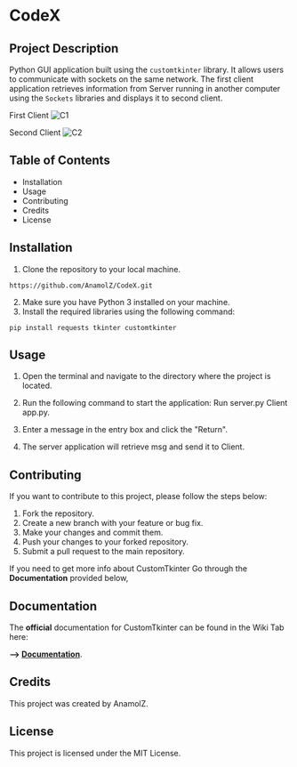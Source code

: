 # CodeX

## Project Description

Python GUI application built using the `customtkinter` library. It allows users to communicate with sockets on the same network. The first client application retrieves information from Server running in another computer using the `Sockets` libraries and displays it to second client.

First Client
![C1](https://user-images.githubusercontent.com/97016425/226158472-1bf53789-57b5-4321-8917-1a546389e4fe.png)

Second Client
![C2](https://user-images.githubusercontent.com/97016425/226158477-a4270ad7-3516-48b2-be8d-ec6819ab7865.png)

## Table of Contents

- Installation
- Usage
- Contributing
- Credits
- License

## Installation

1. Clone the repository to your local machine.
```
https://github.com/AnamolZ/CodeX.git
```
2. Make sure you have Python 3 installed on your machine.
3. Install the required libraries using the following command:
```
pip install requests tkinter customtkinter
```
## Usage

1. Open the terminal and navigate to the directory where the project is located.
2. Run the following command to start the application:
Run server.py
Client app.py.

3. Enter a message in the entry box and click the "Return".
4. The server application will retrieve msg and send it to Client.

## Contributing

If you want to contribute to this project, please follow the steps below:

1. Fork the repository.
2. Create a new branch with your feature or bug fix.
3. Make your changes and commit them.
4. Push your changes to your forked repository.
5. Submit a pull request to the main repository.

If you need to get more info about CustomTkinter Go through the **Documentation** provided below,

## Documentation

The **official** documentation for CustomTkinter can be found in the Wiki Tab here:

**--> [Documentation](https://github.com/TomSchimansky/CustomTkinter/wiki)**.

## Credits

This project was created by AnamolZ.

## License

This project is licensed under the MIT License.
